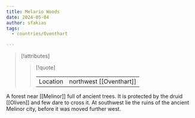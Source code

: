 ```yaml
---
title: Melario Woods
date: 2024-05-04
author: sfakias
tags:
  - countries/Oventhart

---
```

> [!attributes]
> 
> > [!quote]
> >
> > | | |
> > | --- | --- |
> > | Location | northwest [[Oventhart]] |

A forest near [[Melinor]] full of ancient trees. It is protected by the druid [[Oliven]] and few dare to cross it. At southwest lie the ruins of the ancient Melinor city, before it was moved further west.